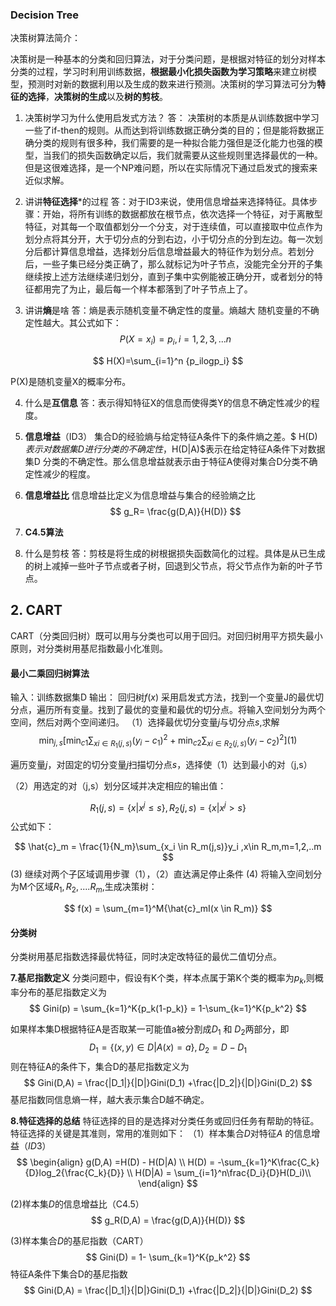### Decision Tree


决策树算法简介：

决策树是一种基本的分类和回归算法，对于分类问题，是根据对特征的划分对样本分类的过程，学习时利用训练数据，**根据最小化损失函数为学习策略**来建立树模型，预测时对新的数据利用以及生成的数来进行预测。决策树的学习算法可分为**特征的选择**，**决策树的生成**以及**树的剪枝**。


1. 决策树学习为什么使用启发式方法？
答： 决策树的本质是从训练数据中学习一些了if-then的规则。从而达到将训练数据正确分类的目的；但是能将数据正确分类的规则有很多种，我们需要的是一种拟合能力强但是泛化能力也强的模型，当我们的损失函数确定以后，我们就需要从这些规则里选择最优的一种。但是这很难选择，是一个NP难问题，所以在实际情况下通过启发式的搜索来近似求解。

2. 讲讲**特征选择***的过程
 答：对于ID3来说，使用信息增益来选择特征。具体步骤：开始，将所有训练的数据都放在根节点，依次选择一个特征，对于离散型特征，对其每一个取值都划分一个分支，对于连续值，可以直接取中位点作为划分点将其分开，大于切分点的分到右边，小于切分点的分到左边。每一次划分后都计算信息增益，选择划分后信息增益最大的特征作为划分点。若划分后，一些子集已经分类正确了，那么就标记为叶子节点，没能完全分开的子集继续按上述方法继续递归划分，直到子集中实例能被正确分开，或者划分的特征都用完了为止，最后每一个样本都落到了叶子节点上了。

3. 讲讲**熵**是啥
答：熵是表示随机变量不确定性的度量。熵越大 随机变量的不确定性越大。其公式如下：
$$ P(X=x_i) =p_i, i=1,2,3,...n$$

$$
H(X)=\sum_{i=1}^n {p_ilogp_i}
$$

P(X)是随机变量X的概率分布。

4. 什么是**互信息**
答：表示得知特征X的信息而使得类Y的信息不确定性减少的程度。

5. **信息增益**（ID3）
集合D的经验熵与给定特征A条件下的条件熵之差。$ H(D)$表示对数据集D进行分类的不确定性，$H(D|A)$表示在给定特征A条件下对数据集D 分类的不确定性。那么信息增益就表示由于特征A使得对集合D分类不确定性减少的程度。 

6. **信息增益比**
信息增益比定义为信息增益与集合的经验熵之比
$$
g_R= \frac{g(D,A)}{H(D)}
$$

7. **C4.5算法**

8. 什么是剪枝
答：剪枝是将生成的树根据损失函数简化的过程。具体是从已生成的树上减掉一些叶子节点或者子树，回退到父节点，将父节点作为新的叶子节点。

## 2. CART
CART（分类回归树）既可以用与分类也可以用于回归。对回归树用平方损失最小原则，对分类树用基尼指数最小化准则。

#### 最小二乘回归树算法

输入：训练数据集D
输出： 回归树$f(x)$
采用启发式方法，找到一个变量J的最优切分点，遍历所有变量。找到了最优的变量和最优的切分点。将输入空间划分为两个空间，然后对两个空间递归。
（1）选择最优切分变量$j$与切分点$s$,求解
$$
\min_{j,s} \left[\min_{c1}\sum_{xi\in R_1(j,s)}(y_i-c_1)^2+\min_{c2}\sum_{xi\in R_2(j,s)}(y_i-c_2)^2 \right]   (1)
$$

 遍历变量$j$，对固定的切分变量$j$扫描切分点$s$，选择使（1）达到最小的对（j,s）
 
 （2）用选定的对（j,s）划分区域并决定相应的输出值：
 
$$
R_1(j,s) =\lbrace x|x^{j} \leq s \rbrace,  R_2(j,s) =\lbrace x|x^{j} \gt s \rbrace
$$
公式如下：

$$
\hat{c}_m = \frac{1}{N_m}\sum_{x_i \in R_m(j,s)}y_i ,x\in R_m,m=1,2,..m
$$
(3) 继续对两个子区域调用步骤（1），（2）直达满足停止条件
(4) 将输入空间划分为M个区域$R_1, R_2,....R_m$,生成决策树：

$$
f(x) = \sum_{m=1}^M{\hat{c}_mI(x \in R_m)}
$$

####  分类树
分类树用基尼指数选择最优特征，同时决定改特征的最优二值切分点。

**7.基尼指数定义**
分类问题中，假设有K个类，样本点属于第K个类的概率为$p_k$,则概率分布的基尼指数定义为
$$
Gini(p) = \sum_{k=1}^K{p_k(1-p_k)} = 1-\sum_{k=1}^K{p_k^2}
$$

如果样本集D根据特征A是否取某一可能值a被分割成$D_1$ 和 $D_2$两部分，即
$$
D_1 = \lbrace (x,y) \in D| A(x)=a\rbrace,D_2 = D-D_1
$$
则在特征A的条件下，集合D的基尼指数定义为
$$
Gini(D,A) = \frac{|D_1|}{|D|}Gini(D_1) +\frac{|D_2|}{|D|}Gini(D_2)
$$
基尼指数同信息熵一样，越大表示集合D越不确定。

**8.特征选择的总结**
特征选择的目的是选择对分类任务或回归任务有帮助的特征。特征选择的关键是其准则，常用的准则如下：
（1）样本集合$D$对特征$A$ 的信息增益（$ID3$）
$$
\begin{align}
g(D,A) =H(D) - H(D|A) \\
H(D) = -\sum_{k=1}^K\frac{C_k}{D}log_2{\frac{C_k}{D}} \\
H(D|A) = \sum_{i=1}^n\frac{D_i}{D}H(D_i)\\
\end{align}
$$

(2)样本集$D$的信息增益比（C4.5）
$$
g_R(D,A) = \frac{g(D,A)}{H(D)}
$$

(3)样本集合$D$的基尼指数（CART）
$$
Gini(D) = 1- \sum_{k=1}^K{p_k^2}
$$
特征A条件下集合D的基尼指数
$$
Gini(D,A) = \frac{|D_1|}{|D|}Gini(D_1) +\frac{|D_2|}{|D|}Gini(D_2)
$$
